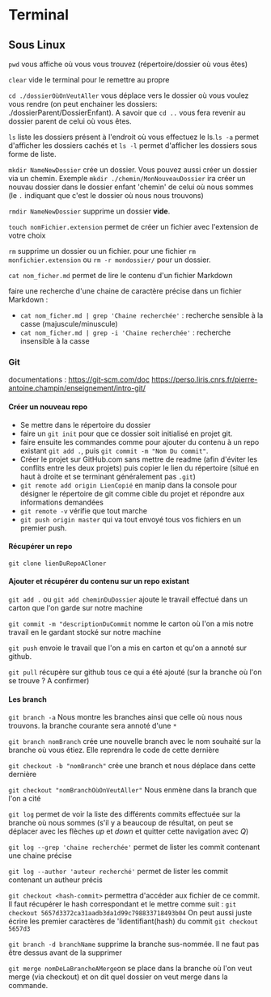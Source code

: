 # Terminal

## Sous Linux

`pwd` vous affiche où vous vous trouvez (répertoire/dossier où vous êtes)

`clear` vide le terminal pour le remettre au propre

`cd ./dossierOùOnVeutAller` vous déplace vers le dossier où vous voulez vous rendre (on peut enchainer les dossiers: ./dossierParent/DossierEnfant). A savoir que `cd ..` vous fera revenir au dossier parent de celui où vous êtes.

`ls` liste les dossiers présent à l'endroit où vous effectuez le ls.`ls -a` permet d'afficher les dossiers cachés et `ls -l` permet d'afficher les dossiers sous forme de liste.

`mkdir NameNewDossier` crée un dossier. Vous pouvez aussi créer un dossier via un chemin. Exemple `mkdir ./chemin/MonNouveauDossier` ira créer un nouvau dossier dans le dossier enfant 'chemin' de celui où nous sommes (le `.` indiquant que  c'est le dossier où nous nous trouvons)

`rmdir NameNewDossier` supprime un dossier **vide**.

`touch nomFichier.extension` permet de créer un fichier avec l'extension de votre choix

`rm` supprime un dossier ou un fichier. pour une fichier `rm monfichier.extension` ou `rm -r mondossier/` pour un dossier.

`cat nom_ficher.md` permet de lire le contenu d'un fichier Markdown

faire une recherche d'une chaine de caractère précise dans un fichier Markdown :

- `cat nom_ficher.md | grep 'Chaine recherchée'` : recherche sensible à la casse (majuscule/minuscule)
- `cat nom_ficher.md | grep -i 'Chaine recherchée'` : recherche insensible à la casse

### Git

documentations : https://git-scm.com/doc https://perso.liris.cnrs.fr/pierre-antoine.champin/enseignement/intro-git/

#### Créer un nouveau repo

- Se mettre dans le répertoire du dossier
- faire un `git init` pour que ce dossier soit initialisé en projet git.
- faire ensuite les commandes comme pour ajouter du contenu à un repo existant `git add .`, puis `git commit -m "Nom Du commit"`.
- Créer le projet sur GitHub.com sans mettre de readme (afin d'éviter les conflits entre les deux projets) puis copier le lien du répertoire (situé en haut à droite et se terminant généralement pas `.git`)
- `git remote add origin LienCopié` en manip dans la console pour désigner le répertoire de git comme cible du projet et répondre aux informations demandées
- `git remote -v` vérifie que tout marche
- `git push origin master` qui va tout envoyé tous vos fichiers en un premier push.

#### Récupérer un repo

`git clone lienDuRepoACloner`

#### Ajouter et récupérer du contenu sur un repo existant

`git add .` ou `git add cheminDuDossier` ajoute le travail effectué dans un carton que l'on garde sur notre machine

`git commit -m "descriptionDuCommit` nomme le carton où l'on a mis notre travail en le gardant stocké sur notre machine

`git push` envoie le travail que l'on a mis en carton et qu'on a annoté sur github.

`git pull` récupère sur github tous ce qui a été ajouté (sur la branche où l'on se trouve ? A confirmer)

#### Les branch

`git branch -a` Nous montre les branches ainsi que celle où nous nous trouvons. la branche courante sera annoté d'une `*`

`git branch nomBranch` crée une nouvelle branch avec le nom souhaité sur la branche où vous étiez. Elle reprendra le code de cette dernière

`git checkout -b "nomBranch"` crée une branch et nous déplace dans cette dernière

`git checkout "nomBranchOùOnVeutAller"` Nous enmène dans la branch que l'on a cité

`git log` permet de voir la liste des différents commits effectuée sur la branche où nous sommes (s'il y a beaucoup de résultat, on peut se déplacer avec les flèches *up* et *down* et quitter cette navigation avec *Q*)

`git log --grep 'chaine recherchée'` permet de lister les commit contenant une chaine précise

`git log --author 'auteur recherché'` permet de lister les commit contenant un autheur précis

`git checkout <hash-commit>` permettra d'accéder aux fichier de ce commit. Il faut récupérer le hash correspondant et le mettre comme suit :
`git checkout 5657d3372ca31aadb3da1d99c798833718493b04`
On peut aussi juste écrire les premier caractères de 'lidentifiant(hash) du commit `git checkout 5657d3`

`git branch -d branchName` supprime la branche sus-nommée. Il ne faut pas être dessus avant de la supprimer

`git merge nomDeLaBrancheAMerge`on se place dans la branche où l'on veut merge (via checkout) et on dit quel dossier on veut merge dans la commande.
